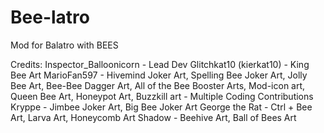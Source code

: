 # Bee-latro
Mod for Balatro with BEES







Credits:
Inspector_Balloonicorn - Lead Dev
Glitchkat10 (kierkat10) - King Bee Art
MarioFan597 - Hivemind Joker Art, Spelling Bee Joker Art, Jolly Bee Art, Bee-Bee Dagger Art, All of the Bee Booster Arts, Mod-icon art, Queen Bee Art, Honeypot Art, Buzzkill art
            - Multiple Coding Contributions
Kryppe - Jimbee Joker Art, Big Bee Joker Art
George the Rat - Ctrl + Bee Art, Larva Art, Honeycomb Art
Shadow - Beehive Art, Ball of Bees Art
